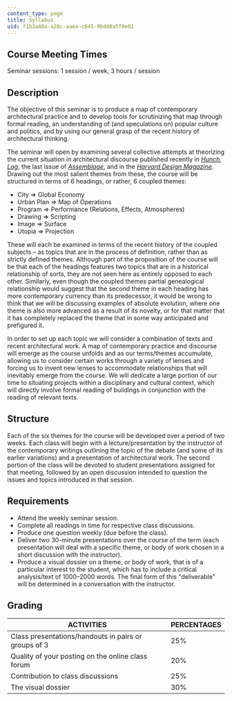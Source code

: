 ```yaml
---
content_type: page
title: Syllabus
uid: f1b3a48a-a28c-aaea-c645-9bdd8a5f0e01
---
```


Course Meeting Times
--------------------

Seminar sessions: 1 session / week, 3 hours / session

Description
-----------

The objective of this seminar is to produce a map of contemporary architectural practice and to develop tools for scrutinizing that map through formal reading, an understanding of (and speculations on) popular culture and politics, and by using our general grasp of the recent history of architectural thinking.

The seminar will open by examining several collective attempts at theorizing the current situation in architectural discourse published recently in [_Hunch_](https://www.artbook.com/catalog--journals--hunch.html), [_Log_](https://www.anycorp.com/log/about), the last issue of [_Assemblage_](http://www.jstor.org/action/showPublication?journalCode=assemblage), and in the [_Harvard Design Magazine_](http://www.gsd.harvard.edu/#/projects/publications/harvard_design.html). Drawing out the most salient themes from these, the course will be structured in terms of 6 headings, or rather, 6 coupled themes:

*   City ⇒ Global Economy
*   Urban Plan ⇒ Map of Operations
*   Program ⇒ Performance (Relations, Effects, Atmospheres)
*   Drawing ⇒ Scripting
*   Image ⇒ Surface
*   Utopia ⇒ Projection

These will each be examined in terms of the recent history of the coupled subjects – as topics that are in the process of definition, rather than as strictly defined themes. Although part of the proposition of the course will be that each of the headings features two topics that are in a historical relationship of sorts, they are not seen here as entirely opposed to each other. Similarly, even though the coupled themes partial genealogical relationship would suggest that the second theme in each heading has more contemporary currency than its predecessor, it would be wrong to think that we will be discussing examples of absolute evolution, where one theme is also more advanced as a result of its novelty, or for that matter that it has completely replaced the theme that in some way anticipated and prefigured it.

In order to set up each topic we will consider a combination of texts and recent architectural work. A map of contemporary practice and discourse will emerge as the course unfolds and as our terms/themes accumulate, allowing us to consider certain works through a variety of lenses and forcing us to invent new lenses to accommodate relationships that will inevitably emerge from the course. We will dedicate a large portion of our time to situating projects within a disciplinary and cultural context, which will directly involve formal reading of buildings in conjunction with the reading of relevant texts.

Structure
---------

Each of the six themes for the course will be developed over a period of two weeks. Each class will begin with a lecture/presentation by the instructor of the contemporary writings outlining the topic of the debate (and some of its earlier variations) and a presentation of architectural work. The second portion of the class will be devoted to student presentations assigned for that meeting, followed by an open discussion intended to question the issues and topics introduced in that session.

Requirements
------------

*   Attend the weekly seminar session.
*   Complete all readings in time for respective class discussions.
*   Produce one question weekly (due before the class).
*   Deliver two 30-minute presentations over the course of the term (each presentation will deal with a specific theme, or body of work chosen in a short discussion with the instructor).
*   Produce a visual dossier on a theme, or body of work, that is of a particular interest to the student, which has to include a critical analysis/text of 1000–2000 words. The final form of this "deliverable" will be determined in a conversation with the instructor.

Grading
-------

| ACTIVITIES | PERCENTAGES |
| --- | --- |
| Class presentations/handouts in pairs or groups of 3 | 25% |
| Quality of your posting on the online class forum | 20% |
| Contribution to class discussions | 25% |
| The visual dossier | 30%